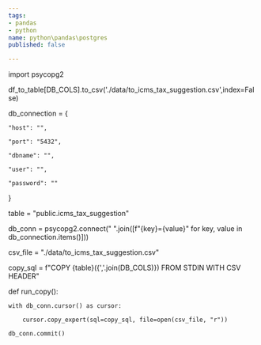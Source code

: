 ```yaml
---
tags:
- pandas
- python
name: python\pandas\postgres
published: false

---
```

import psycopg2

df_to_table\[DB_COLS\].to_csv('./data/to_icms_tax_suggestion.csv',index=False)

db_connection = {

    "host": "",

    "port": "5432",

    "dbname": "",

    "user": "",

    "password": ""

}

table = "public.icms_tax_suggestion"

db_conn = psycopg2.connect(" ".join(\[f"{key}={value}" for key, value in db_connection.items()\]))

csv_file = "./data/to_icms_tax_suggestion.csv" 

copy_sql = f"COPY {table}({','.join(DB_COLS)}) FROM STDIN WITH CSV HEADER"

def run_copy():

    with db_conn.cursor() as cursor:

        cursor.copy_expert(sql=copy_sql, file=open(csv_file, "r"))

    db_conn.commit()